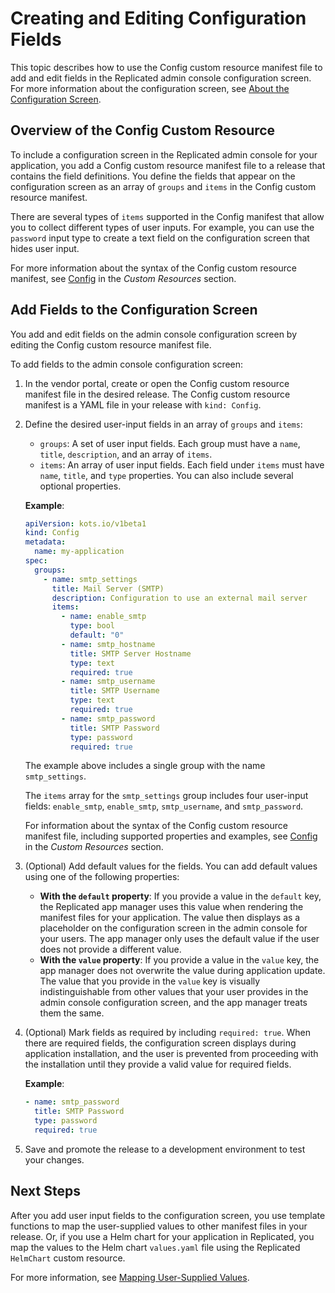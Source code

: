 # Creating and Editing Configuration Fields

This topic describes how to use the Config custom resource manifest file to add and edit fields in the Replicated admin console configuration screen. For more information about the configuration screen, see [About the Configuration Screen](config-screen-about).

## Overview of the Config Custom Resource

To include a configuration screen in the Replicated admin console for your application, you add a Config custom resource manifest file to a release that contains the field definitions. You define the fields that appear on the configuration screen as an array of `groups` and `items` in the Config custom resource manifest.

There are several types of `items` supported in the Config manifest that allow you to collect different types of user inputs. For example, you can use the `password` input type to create a text field on the configuration screen that hides user input.

For more information about the syntax of the Config custom resource manifest, see [Config](../reference/custom-resource-config) in the _Custom Resources_ section.

## Add Fields to the Configuration Screen

You add and edit fields on the admin console configuration screen by editing the Config custom resource manifest file.

To add fields to the admin console configuration screen:

1. In the vendor portal, create or open the Config custom resource manifest file in the desired release. The Config custom resource manifest is a YAML file in your release with `kind: Config`.
1. Define the desired user-input fields in an array of `groups` and `items`:
   * `groups`: A set of user input fields. Each group must have a `name`, `title`, `description`, and an array of `items`.
   * `items`: An array of user input fields. Each field under `items` must have `name`, `title`, and `type` properties. You can also include several optional properties.

   **Example**:

   ```yaml
   apiVersion: kots.io/v1beta1
   kind: Config
   metadata:
     name: my-application
   spec:
     groups:
       - name: smtp_settings
         title: Mail Server (SMTP)
         description: Configuration to use an external mail server
         items:
           - name: enable_smtp
             type: bool
             default: "0"
           - name: smtp_hostname
             title: SMTP Server Hostname
             type: text
             required: true
           - name: smtp_username
             title: SMTP Username
             type: text
             required: true
           - name: smtp_password
             title: SMTP Password
             type: password
             required: true
   ```

   The example above includes a single group with the name `smtp_settings`.

   The `items` array for the `smtp_settings` group includes four user-input fields: `enable_smtp`, `enable_smtp`, `smtp_username`, and `smtp_password`.

   For information about the syntax of the Config custom resource manifest file, including supported properties and examples, see [Config](../reference/custom-resource-config) in the _Custom Resources_ section.

1. (Optional) Add default values for the fields. You can add default values using one of the following properties:
   * **With the `default` property**: If you provide a value in the `default` key, the Replicated app manager uses this value when rendering the manifest files for your application. The value then displays as a placeholder on the configuration screen in the admin console for your users. The app manager only uses the default value if the user does not provide a different value.
   * **With the `value` property**: If you provide a value in the `value` key, the app manager does not overwrite the value during application update. The value that you provide in the `value` key is visually indistinguishable from other values that your user provides in the admin console configuration screen, and the app manager treats them the same.
1. (Optional) Mark fields as required by including `required: true`. When there are required fields, the configuration screen displays during application installation, and the user is prevented from proceeding with the installation until they provide a valid value for required fields.

   **Example**:

   ```yaml
   - name: smtp_password
     title: SMTP Password
     type: password
     required: true
    ```      

1. Save and promote the release to a development environment to test your changes.

## Next Steps

After you add user input fields to the configuration screen, you use template functions to map the user-supplied values to other manifest files in your release. Or, if you use a Helm chart for your application in Replicated, you map the values to the Helm chart `values.yaml` file using the Replicated `HelmChart` custom resource.

For more information, see [Mapping User-Supplied Values](config-screen-map-inputs).
